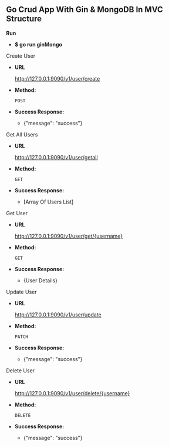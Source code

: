## Go Crud App With Gin & MongoDB In MVC Structure

**Run**
 * **$ go run ginMongo**

 Create User

* **URL**

  http://127.0.0.1:9090/v1/user/create

* **Method:**

  `POST`
* **Success Response:**
  

  * {"message": "success"}



Get All Users

* **URL**

  http://127.0.0.1:9090/v1/user/getall

* **Method:**

  `GET`
* **Success Response:**
  

  * [Array Of Users List]


Get User

* **URL**

  http://127.0.0.1:9090/v1/user/get/{username}

* **Method:**

  `GET`
* **Success Response:**
  

  * {User Details}


Update User

* **URL**

  http://127.0.0.1:9090/v1/user/update

* **Method:**

  `PATCH`
* **Success Response:**
  

  * {"message": "success"}

Delete User

* **URL**

  http://127.0.0.1:9090/v1/user/delete/{username}

* **Method:**

  `DELETE`
* **Success Response:**
  

  * {"message": "success"}
    
